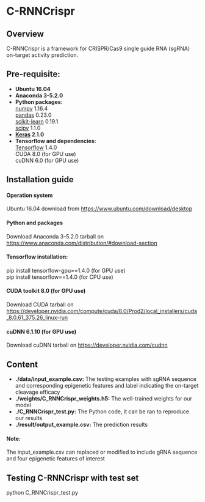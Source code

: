 # C-RNNCrispr 
## Overview
C-RNNCrispr is a framework for CRISPR/Cas9 single guide RNA (sgRNA) on-target activity prediction.

## Pre-requisite:  
* **Ubuntu 16.04**
* **Anaconda 3-5.2.0**
* **Python packages:**   
  [numpy](https://numpy.org/) 1.16.4  
  [pandas](https://pandas.pydata.org/) 0.23.0  
  [scikit-learn](https://scikit-learn.org/stable/) 0.19.1  
  [scipy](https://www.scipy.org/) 1.1.0  
 * **[Keras](https://keras.io/) 2.1.0**    
 * **Tensorflow and dependencies:**   
  [Tensorflow](https://tensorflow.google.cn/) 1.4.0    
  CUDA 8.0 (for GPU use)    
  cuDNN 6.0 (for GPU use)    
  
## Installation guide
#### **Operation system**  
Ubuntu 16.04 download from https://www.ubuntu.com/download/desktop  
#### **Python and packages**  
Download Anaconda 3-5.2.0 tarball on https://www.anaconda.com/distribution/#download-section  
#### **Tensorflow installation:**  
pip install tensorflow-gpu==1.4.0 (for GPU use)  
pip install tensorflow==1.4.0 (for CPU use)  
#### **CUDA toolkit 8.0 (for GPU use)**     
Download CUDA tarball on https://developer.nvidia.com/compute/cuda/8.0/Prod2/local_installers/cuda_8.0.61_375.26_linux-run  
#### **cuDNN 6.1.10 (for GPU use)**      
Download cuDNN tarball on https://developer.nvidia.com/cudnn  

## Content  
* **./data/input_example.csv:** The testing examples with sgRNA sequence and corresponding epigenetic features and label indicating the on-target cleavage efficacy    
* **./weights/C_RNNCrispr_weights.h5:** The well-trained weights for our model      
* **./C_RNNCrispr_test.py:** The Python code, it can be ran to reproduce our results  
* **./result/output_example.csv:** The prediction results  
#### **Note:**    
The input_example.csv can replaced or modified to include gRNA sequence and four epigenetic features of interest  

## Testing C-RNNCrispr with test set
python C_RNNCrispr_test.py

